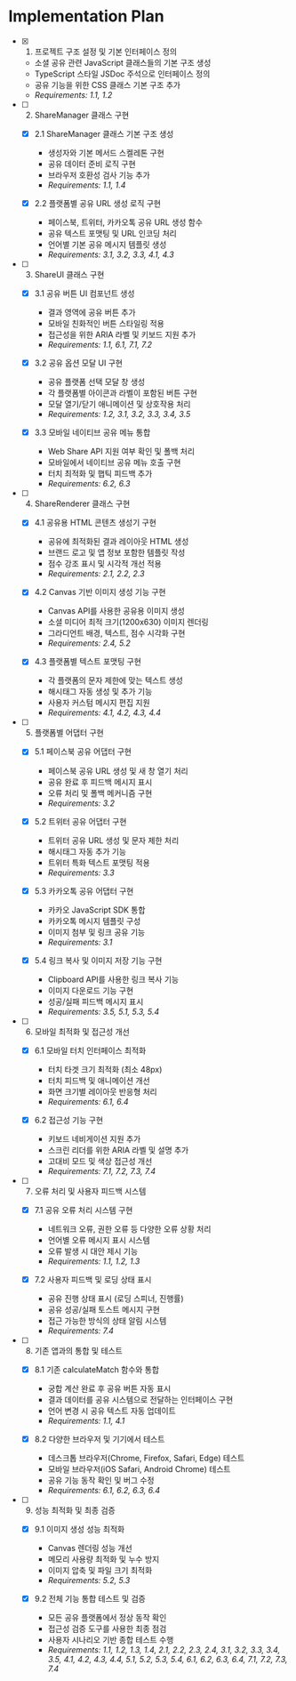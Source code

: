 # Implementation Plan

- [x] 1. 프로젝트 구조 설정 및 기본 인터페이스 정의

  - 소셜 공유 관련 JavaScript 클래스들의 기본 구조 생성
  - TypeScript 스타일 JSDoc 주석으로 인터페이스 정의
  - 공유 기능을 위한 CSS 클래스 기본 구조 추가
  - _Requirements: 1.1, 1.2_

- [ ] 2. ShareManager 클래스 구현

  - [x] 2.1 ShareManager 클래스 기본 구조 생성

    - 생성자와 기본 메서드 스켈레톤 구현
    - 공유 데이터 준비 로직 구현
    - 브라우저 호환성 검사 기능 추가
    - _Requirements: 1.1, 1.4_

  - [x] 2.2 플랫폼별 공유 URL 생성 로직 구현

    - 페이스북, 트위터, 카카오톡 공유 URL 생성 함수
    - 공유 텍스트 포맷팅 및 URL 인코딩 처리
    - 언어별 기본 공유 메시지 템플릿 생성
    - _Requirements: 3.1, 3.2, 3.3, 4.1, 4.3_

- [ ] 3. ShareUI 클래스 구현

  - [x] 3.1 공유 버튼 UI 컴포넌트 생성

    - 결과 영역에 공유 버튼 추가
    - 모바일 친화적인 버튼 스타일링 적용
    - 접근성을 위한 ARIA 라벨 및 키보드 지원 추가
    - _Requirements: 1.1, 6.1, 7.1, 7.2_

  - [x] 3.2 공유 옵션 모달 UI 구현

    - 공유 플랫폼 선택 모달 창 생성
    - 각 플랫폼별 아이콘과 라벨이 포함된 버튼 구현
    - 모달 열기/닫기 애니메이션 및 상호작용 처리
    - _Requirements: 1.2, 3.1, 3.2, 3.3, 3.4, 3.5_

  - [x] 3.3 모바일 네이티브 공유 메뉴 통합

    - Web Share API 지원 여부 확인 및 폴백 처리
    - 모바일에서 네이티브 공유 메뉴 호출 구현
    - 터치 최적화 및 햅틱 피드백 추가
    - _Requirements: 6.2, 6.3_

- [ ] 4. ShareRenderer 클래스 구현

  - [x] 4.1 공유용 HTML 콘텐츠 생성기 구현

    - 공유에 최적화된 결과 레이아웃 HTML 생성
    - 브랜드 로고 및 앱 정보 포함한 템플릿 작성
    - 점수 강조 표시 및 시각적 개선 적용
    - _Requirements: 2.1, 2.2, 2.3_

  - [x] 4.2 Canvas 기반 이미지 생성 기능 구현

    - Canvas API를 사용한 공유용 이미지 생성
    - 소셜 미디어 최적 크기(1200x630) 이미지 렌더링
    - 그라디언트 배경, 텍스트, 점수 시각화 구현
    - _Requirements: 2.4, 5.2_

  - [x] 4.3 플랫폼별 텍스트 포맷팅 구현

    - 각 플랫폼의 문자 제한에 맞는 텍스트 생성
    - 해시태그 자동 생성 및 추가 기능
    - 사용자 커스텀 메시지 편집 지원
    - _Requirements: 4.1, 4.2, 4.3, 4.4_

- [ ] 5. 플랫폼별 어댑터 구현

  - [x] 5.1 페이스북 공유 어댑터 구현

    - 페이스북 공유 URL 생성 및 새 창 열기 처리
    - 공유 완료 후 피드백 메시지 표시
    - 오류 처리 및 폴백 메커니즘 구현
    - _Requirements: 3.2_

  - [x] 5.2 트위터 공유 어댑터 구현

    - 트위터 공유 URL 생성 및 문자 제한 처리
    - 해시태그 자동 추가 기능
    - 트위터 특화 텍스트 포맷팅 적용
    - _Requirements: 3.3_

  - [x] 5.3 카카오톡 공유 어댑터 구현

    - 카카오 JavaScript SDK 통합
    - 카카오톡 메시지 템플릿 구성
    - 이미지 첨부 및 링크 공유 기능
    - _Requirements: 3.1_

  - [x] 5.4 링크 복사 및 이미지 저장 기능 구현

    - Clipboard API를 사용한 링크 복사 기능
    - 이미지 다운로드 기능 구현
    - 성공/실패 피드백 메시지 표시
    - _Requirements: 3.5, 5.1, 5.3, 5.4_

- [ ] 6. 모바일 최적화 및 접근성 개선

  - [x] 6.1 모바일 터치 인터페이스 최적화

    - 터치 타겟 크기 최적화 (최소 48px)
    - 터치 피드백 및 애니메이션 개선
    - 화면 크기별 레이아웃 반응형 처리
    - _Requirements: 6.1, 6.4_

  - [x] 6.2 접근성 기능 구현

    - 키보드 네비게이션 지원 추가
    - 스크린 리더를 위한 ARIA 라벨 및 설명 추가
    - 고대비 모드 및 색상 접근성 개선
    - _Requirements: 7.1, 7.2, 7.3, 7.4_

- [ ] 7. 오류 처리 및 사용자 피드백 시스템

  - [x] 7.1 공유 오류 처리 시스템 구현

    - 네트워크 오류, 권한 오류 등 다양한 오류 상황 처리
    - 언어별 오류 메시지 표시 시스템
    - 오류 발생 시 대안 제시 기능
    - _Requirements: 1.1, 1.2, 1.3_

  - [x] 7.2 사용자 피드백 및 로딩 상태 표시

    - 공유 진행 상태 표시 (로딩 스피너, 진행률)
    - 공유 성공/실패 토스트 메시지 구현
    - 접근 가능한 방식의 상태 알림 시스템
    - _Requirements: 7.4_

- [ ] 8. 기존 앱과의 통합 및 테스트

  - [x] 8.1 기존 calculateMatch 함수와 통합

    - 궁합 계산 완료 후 공유 버튼 자동 표시
    - 결과 데이터를 공유 시스템으로 전달하는 인터페이스 구현
    - 언어 변경 시 공유 텍스트 자동 업데이트
    - _Requirements: 1.1, 4.1_

  - [x] 8.2 다양한 브라우저 및 기기에서 테스트

    - 데스크톱 브라우저(Chrome, Firefox, Safari, Edge) 테스트
    - 모바일 브라우저(iOS Safari, Android Chrome) 테스트
    - 공유 기능 동작 확인 및 버그 수정
    - _Requirements: 6.1, 6.2, 6.3, 6.4_

- [ ] 9. 성능 최적화 및 최종 검증

  - [x] 9.1 이미지 생성 성능 최적화

    - Canvas 렌더링 성능 개선
    - 메모리 사용량 최적화 및 누수 방지
    - 이미지 압축 및 파일 크기 최적화
    - _Requirements: 5.2, 5.3_

  - [x] 9.2 전체 기능 통합 테스트 및 검증


    - 모든 공유 플랫폼에서 정상 동작 확인
    - 접근성 검증 도구를 사용한 최종 점검
    - 사용자 시나리오 기반 종합 테스트 수행
    - _Requirements: 1.1, 1.2, 1.3, 1.4, 2.1, 2.2, 2.3, 2.4, 3.1, 3.2, 3.3, 3.4, 3.5, 4.1, 4.2, 4.3, 4.4, 5.1, 5.2, 5.3, 5.4, 6.1, 6.2, 6.3, 6.4, 7.1, 7.2, 7.3, 7.4_
